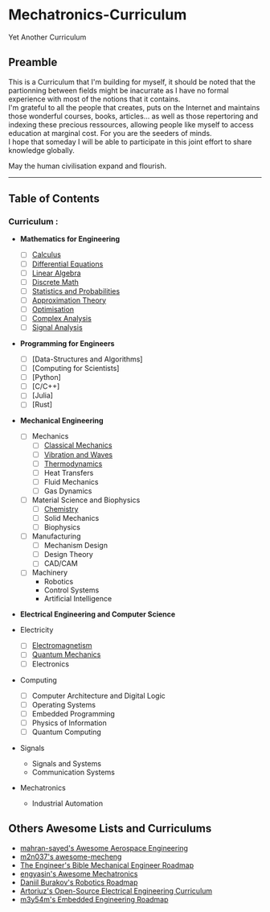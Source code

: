 # Mechatronics-Curriculum

Yet Another Curriculum

## Preamble

This is a Curriculum that I'm building for myself, it should be noted that the partionning between fields might be inacurrate as I have no formal experience with most of the notions
that it contains. \
I'm grateful to all the people that creates, puts on the Internet and maintains those wonderful courses, books, articles... as well as those repertoring and indexing these precious ressources,
allowing people like myself to access education at marginal cost. For you are the seeders of minds. \
I hope that someday I will be able to participate in this joint effort to share knowledge globally.

May the human civilisation expand and flourish.

---

## Table of Contents

### Curriculum :

- **Mathematics for Engineering**

  - [ ] [Calculus](./docs/mathForEng/Calculus.md)
  - [ ] [Differential Equations](./docs/mathForEng/DiffEquations.md)
  - [ ] [Linear Algebra](./docs/mathForEng/LinAlgebra.md)
  - [ ] [Discrete Math](./docs/mathForEng/DiscreteMath.md)
  - [ ] [Statistics and Probabilities](./docs/mathForEng/StatsProbs.md)
  - [ ] [Approximation Theory](./docs/mathForEng/ApproxTheory.md)
  - [ ] [Optimisation](./docs/mathForEng/Optimisation.md)
  - [ ] [Complex Analysis](./docs/mathForEng/CplxAnalysis.md)
  - [ ] [Signal Analysis](./docs/mathForEng/signAnalysis.md)

- **Programming for Engineers**

  - [ ] [Data-Structures and Algorithms]
  - [ ] [Computing for Scientists]
  - [ ] [Python]
  - [ ] [C/C++]
  - [ ] [Julia]
  - [ ] [Rust]

- **Mechanical Engineering**

  - [ ] Mechanics
    - [ ] [Classical Mechanics]()
    - [ ] [Vibration and Waves]()
    - [ ] [Thermodynamics]()
    - [ ] Heat Transfers
    - [ ] Fluid Mechanics
    - [ ] Gas Dynamics
  - [ ] Material Science and Biophysics
    - [ ] [Chemistry]()
    - [ ] Solid Mechanics
    - [ ] Biophysics
  - [ ] Manufacturing
    - [ ] Mechanism Design
    - [ ] Design Theory
    - [ ] CAD/CAM
  - [ ] Machinery
    - Robotics
    - Control Systems
    - Artificial Intelligence

- **Electrical Engineering and Computer Science**

- Electricity
  - [ ] [Electromagnetism](/docs/elecEngCS/Electromagnetism.md)
  - [ ] [Quantum Mechanics](/docs/elecEngCS/QuantumMech.md)
  - [ ] Electronics
- Computing
  - [ ] Computer Architecture and Digital Logic
  - [ ] Operating Systems
  - [ ] Embedded Programming
  - [ ] Physics of Information
  - [ ] Quantum Computing
- Signals

  - Signals and Systems
  - Communication Systems

- Mechatronics

  - Industrial Automation

## Others Awesome Lists and Curriculums

- [mahran-sayed's Awesome Aerospace Engineering ](https://github.com/mahran-sayed/awesome-aerospace-engineering)
- [m2n037's awesome-mecheng](https://github.com/m2n037/awesome-mecheng)
- [The Engineer's Bible Mechanical Engineer Roadmap](https://engineersbible.com/mechanical-engineer-roadmap/)
- [engyasin's Awesome Mechatronics](https://github.com/engyasin/awesome-mechatronics/tree/master)
- [Daniil Burakov's Robotics Roadmap](https://sarrasor.github.io/RoboticsRoadmap/)
- [Artoriuz's Open-Source Electrical Engineering Curriculum](https://github.com/Artoriuz/OSEE)
- [ m3y54m's Embedded Engineering Roadmap](https://github.com/m3y54m/Embedded-Engineering-Roadmap)
